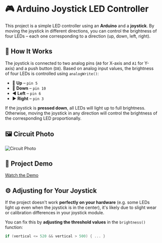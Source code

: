 # 🎮 Arduino Joystick LED Controller

This project is a simple LED controller using an **Arduino** and a **joystick**. By moving the joystick in different directions, you can control the brightness of four LEDs – each one corresponding to a direction (up, down, left, right).

## 🔧 How It Works

The joystick is connected to two analog pins (`A0` for X-axis and `A1` for Y-axis) and a push button (`D8`). Based on analog input values, the brightness of four LEDs is controlled using `analogWrite()`:

- 🔼 **Up** – `pin 5`
- 🔽 **Down** – `pin 10`
- ◀️ **Left** – `pin 6`
- ▶️ **Right** – `pin 3`

If the joystick is **pressed down**, all LEDs will light up to full brightness.  
Otherwise, moving the joystick in any direction will control the brightness of the corresponding LED proportionally.

## 🖼️ Circuit Photo

<!-- INSERT PHOTO BELOW -->
![Circuit Photo](https://github.com/user-attachments/assets/f82d97e4-78ec-4fb8-9266-42af7a878bbe)


## 🎥 Project Demo

<!-- INSERT VIDEO BELOW -->
[Watch the Demo](insert_video_link_here)

## ⚙️ Adjusting for Your Joystick

If the project doesn't work **perfectly on your hardware** (e.g. some LEDs light up even when the joystick is in the center), it's likely due to slight wear or calibration differences in your joystick module.

You can fix this by **adjusting the threshold values** in the `brightness()` function:

```cpp
if (vertical <= 520 && vertical > 500) { ... }
